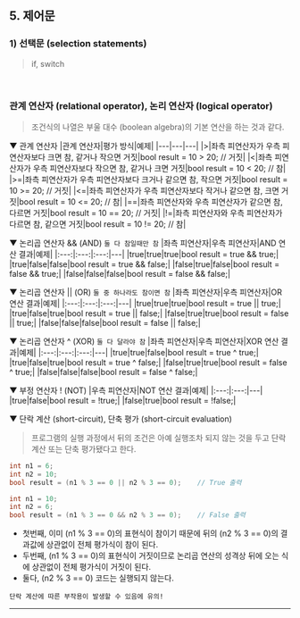 ## 5. 제어문
### 1) 선택문 (selection statements)
> if, switch
<br>

### 관계 연산자 (relational operator), 논리 연산자 (logical operator)
> 조건식의 나열은 부울 대수 (boolean algebra)의 기본 연산을 하는 것과 같다.

▼ 관계 연산자
|관계 연산자|평가 방식|예제|
|---|---|---|
|>|좌측 피연산자가 우측 피연산자보다 크면 참, 같거나 작으면 거짓|bool result = 10 > 20;  // 거짓|
|<|좌측 피연산자가 우측 피연산자보다 작으면 참, 같거나 크면 거짓|bool result = 10 < 20;  // 참|
|>=|좌측 피연산자가 우측 피연산자보다 크거나 같으면 참, 작으면 거짓|bool result = 10 >= 20;  // 거짓|
|<=|좌측 피연산자가 우측 피연산자보다 작거나 같으면 참, 크면 거짓|bool result = 10 <= 20;  // 참|
|==|좌측 피연산자와 우측 피연산자가 같으면 참, 다르면 거짓|bool result = 10 == 20;  // 거짓|
|!=|좌측 피연산자와 우측 피연산자가 다르면 참, 같으면 거짓|bool result = 10 != 20;  // 참|
<br>

▼ 논리곱 연산자 && (AND) `둘 다 참일때만 참`
|좌측 피연산자|우측 피연산자|AND 연산 결과|예제|
|:---:|:---:|:---:|---|
|true|true|true|bool result = true && true;|
|true|false|false|bool result = true && false;|
|false|true|false|bool result = false && true;|
|false|false|false|bool result = false && false;|
<br>

▼ 논리곱 연산자 || (OR) `둘 중 하나라도 참이면 참`
|좌측 피연산자|우측 피연산자|OR 연산 결과|예제|
|:---:|:---:|:---:|---|
|true|true|true|bool result = true \|\| true;|
|true|false|true|bool result = true \|\| false;|
|false|true|true|bool result = false \|\| true;|
|false|false|false|bool result = false \|\| false;|
<br>

▼ 논리곱 연산자 ^ (XOR) `둘 다 달라야 참`
|좌측 피연산자|우측 피연산자|XOR 연산 결과|예제|
|:---:|:---:|:---:|---|
|true|true|false|bool result = true ^ true;|
|true|false|true|bool result = true ^ false;|
|false|true|true|bool result = false ^ true;|
|false|false|false|bool result = false ^ false;|
<br>

▼ 부정 연산자 ! (NOT)
|우측 피연산자|NOT 연산 결과|예제|
|:---:|:---:|---|
|true|false|bool result = !true;|
|false|true|bool result = !false;|
<br>

▼ 단락 계산 (short-circuit), 단축 평가 (short-circuit evaluation)
> 프로그램의 실행 과정에서 뒤의 조건은 아예 실행조차 되지 않는 것을 두고 단락 계산 또는 단축 평가됐다고 한다.

```csharp
int n1 = 6;
int n2 = 10;
bool result = (n1 % 3 == 0 || n2 % 3 == 0);    // True 출력

int n1 = 10;
int n2 = 6;
bool result = (n1 % 3 == 0 && n2 % 3 == 0);    // False 출력
```
- 첫번째, 이미 (n1 % 3 == 0)의 표현식이 참이기 때문에 뒤의 (n2 % 3 == 0)의 결과값에 상관없이 전체 평가식이 참이 된다.
- 두번째, (n1 % 3 == 0)의 표현식이 거짓이므로 논리곱 연산의 성격상 뒤에 오는 식에 상관없이 전체 평가식이 거짓이 된다.
- 둘다, (n2 % 3 == 0) 코드는 실행되지 않는다.

```
단락 계산에 따른 부작용이 발생할 수 있음에 유의!
```

****
<br>
